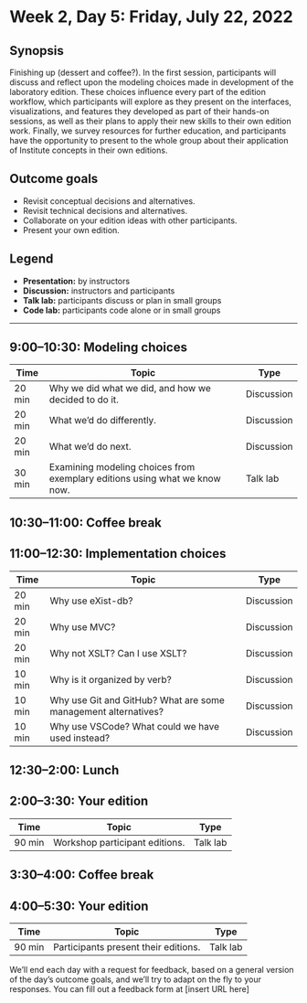 # Week 2, Day 5: Friday, July 22, 2022
## Synopsis

Finishing up (dessert and coffee?). In the first session, participants will discuss
                and reflect upon the modeling choices made in development of the laboratory edition.
                These choices influence every part of the edition workflow, which participants will
                explore as they present on the interfaces, visualizations, and features they
                developed as part of their hands-on sessions, as well as their plans to apply their
                new skills to their own edition work. Finally, we survey resources for further
                education, and participants have the opportunity to present to the whole group about
                their application of Institute concepts in their own editions.

## Outcome goals
* Revisit conceptual decisions and alternatives.
* Revisit technical decisions and alternatives.
* Collaborate on your edition ideas with other participants.
* Present your own edition.

## Legend

* **Presentation:** by instructors
* **Discussion:** instructors and participants
* **Talk lab:** participants discuss or plan in small groups
* **Code lab:** participants code alone or in small groups

* * *
## 9:00–10:30: Modeling choices

Time | Topic | Type
---- | ---- | ---- 
20 min | Why we did what we did, and how we decided to do it. | Discussion
20 min | What we’d do differently. | Discussion
20 min | What we’d do next. | Discussion
30 min | Examining modeling choices from exemplary editions using what we know now. | Talk lab

## 10:30–11:00: Coffee break

## 11:00–12:30: Implementation choices

Time | Topic | Type
---- | ---- | ---- 
20 min | Why use eXist-db? | Discussion
20 min | Why use MVC? | Discussion
20 min | Why not XSLT? Can I use XSLT? | Discussion
10 min | Why is it organized by verb? | Discussion
10 min | Why use Git and GitHub? What are some management alternatives? | Discussion
10 min | Why use VSCode? What could we have used instead? | Discussion

## 12:30–2:00: Lunch

## 2:00–3:30: Your edition

Time | Topic | Type
---- | ---- | ---- 
90 min | Workshop participant editions. | Talk lab

## 3:30–4:00: Coffee break

## 4:00–5:30: Your edition

Time | Topic | Type
---- | ---- | ---- 
90 min | Participants present their editions. | Talk lab

We’ll end each day with a request for feedback, based on a general version of the day’s outcome goals, and we’ll try to adapt on the fly to your responses. You can fill out a feedback form at [insert URL here]